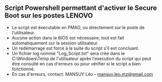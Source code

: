 ## Script Powershell permettant d'activer le Secure Boot sur les postes LENOVO

- Le script est éxecutable en PMAD, ou directement sur le poste de l'utilisateur. 
- Aucune action dans le BIOS est nécessaire, tout est fait automatiquement sur la session utilisateur. 
- Un redémarrage est forcé à la suite du script s'il est concluant.
- Un fichier log nommé "Log_Script.txt" sera crée dans le C:\Windows\Temp de l'utilisateur après l'éxecution du script qui peut être consulté en cas d'erreurs ou pour vérifier si le script a bien fonctionné.
- En cas d'erreurs, contact: MANSUY Léo - mansuy.leo.mz@gmail.com
